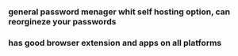 ### general password menager whit self hosting option, can reorgineze your passwords
### has good browser extension and apps on all platforms
